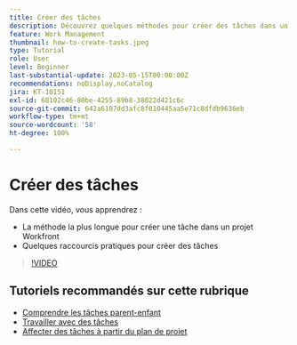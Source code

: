 ```yaml
---
title: Créer des tâches
description: Découvrez quelques méthodes pour créer des tâches dans un projet dans Adobe Workfront.
feature: Work Management
thumbnail: how-to-create-tasks.jpeg
type: Tutorial
role: User
level: Beginner
last-substantial-update: 2023-05-15T00:00:00Z
recommendations: noDisplay,noCatalog
jira: KT-10151
exl-id: 68102c46-80be-4255-89b8-38022d421c6c
source-git-commit: 642a6107dd3afc8f010445aa5e71c8dfdb9636eb
workflow-type: tm+mt
source-wordcount: '58'
ht-degree: 100%

---
```


# Créer des tâches

Dans cette vidéo, vous apprendrez :

* La méthode la plus longue pour créer une tâche dans un projet Workfront
* Quelques raccourcis pratiques pour créer des tâches

>[!VIDEO](https://video.tv.adobe.com/v/3419372/?quality=12&learn=on)

## Tutoriels recommandés sur cette rubrique

* [Comprendre les tâches parent-enfant](/help/manage-work/tasks/understand-parent-child-tasks.md)
* [Travailler avec des tâches](/help/manage-work/tasks/work-with-tasks.md)
* [Affecter des tâches à partir du plan de projet](/help/manage-work/tasks/assign-tasks-from-the-project-plan.md)
